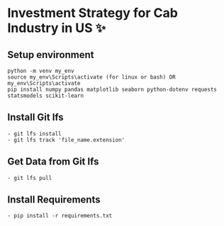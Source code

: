 # Investment Strategy for Cab Industry in US ✨

## Setup environment

```
python -m venv my_env
source my_env\Scripts\activate (for linux or bash) OR my_env\Scripts\activate
pip install numpy pandas matplotlib seaborn python-dotenv requests statsmodels scikit-learn 
```

## Install Git lfs

```
- git lfs install
- git lfs track 'file_name.extension'
```

## Get Data from Git lfs

```
- git lfs pull
```

## Install Requirements

```
- pip install -r requirements.txt
```